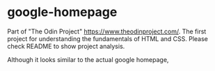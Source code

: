 # google-homepage
Part of "The Odin Project" https://www.theodinproject.com/. 
The first project for understanding the fundamentals of HTML and CSS. 
Please check README to show project analysis.

Although it looks similar to the actual google homepage,
